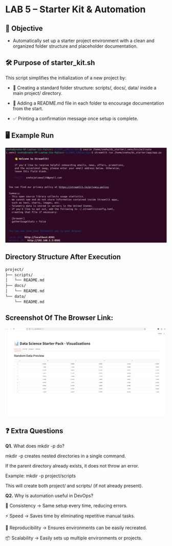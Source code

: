 # LAB 5 – Starter Kit & Automation
## 🎯 Objective

- Automatically set up a starter project environment with a clean and organized folder structure and placeholder documentation.

## 🛠️ Purpose of starter_kit.sh

This script simplifies the initialization of a new project by:

- 📂 Creating a standard folder structure: scripts/, docs/, data/ inside a main project/ directory.

- 📝 Adding a README.md file in each folder to encourage documentation from the start.

- ✅ Printing a confirmation message once setup is complete.
## 🖥️ Example Run
![alt text](image-1.png)

## Directory Structure After Execution
```bash
project/
├── scripts/
│   └── README.md
├── docs/
│   └── README.md
└── data/
    └── README.md
```

## Screenshot Of The Browser Link:
![alt text](image-2.png)

## ❓ Extra Questions
**Q1.** What does mkdir -p do?

mkdir -p creates nested directories in a single command.

If the parent directory already exists, it does not throw an error.

Example:
mkdir -p project/scripts

This will create both project/ and scripts/ (if not already present).

**Q2.** Why is automation useful in DevOps?

🔁 Consistency → Same setup every time, reducing errors.

⚡ Speed → Saves time by eliminating repetitive manual tasks.

🧪 Reproducibility → Ensures environments can be easily recreated.

📦 Scalability → Easily sets up multiple environments or projects.